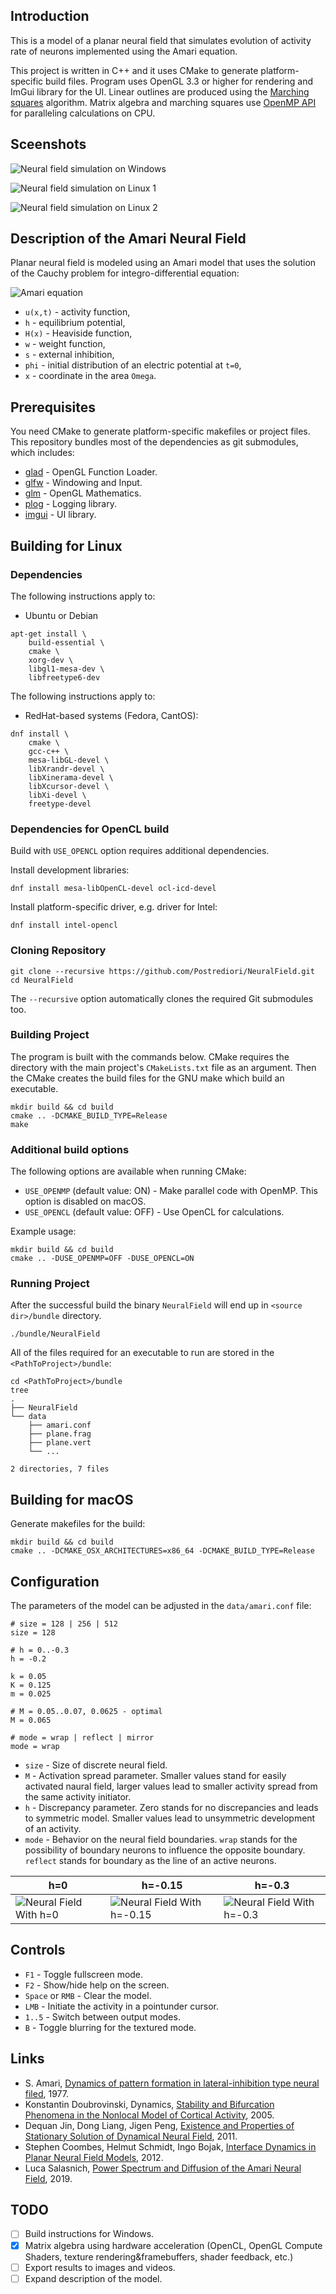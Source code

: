 ## Introduction
This is a model of a planar neural field that simulates evolution of activity rate of neurons implemented using the Amari equation.

This project is written in C++ and it uses CMake to generate platform-specific build files. Program uses OpenGL 3.3 or higher for rendering and ImGui library for the UI. Linear outlines are produced using the [Marching squares](https://en.wikipedia.org/wiki/Marching_squares) algorithm. Matrix algebra and marching squares use [OpenMP API](https://en.wikipedia.org/wiki/OpenMP) for paralleling calculations on CPU.

## Sceenshots
![Neural field simulation on Windows](images/NeuralFieldWin.png)

![Neural field simulation on Linux 1](images/NeuralFieldLinux1.png)

![Neural field simulation on Linux 2](images/NeuralFieldLinux2.png)

## Description of the Amari Neural Field
Planar neural field is modeled using an Amari model that uses the solution of the Cauchy problem for integro-differential equation:

![Amari equation](images/amariEquation.png)

* `u(x,t)` - activity function,
* `h` - equilibrium potential,
* `H(x)` - Heaviside function,
* `w` - weight function,
* `s` - external inhibition,
* `phi` - initial distribution of an electric potential at `t=0`,
* `x` - coordinate in the area `Omega`.

## Prerequisites
You need CMake to generate platform-specific makefiles or project files. This repository bundles most of the dependencies as git submodules, which includes:

* [glad](https://github.com/Dav1dde/glad) - OpenGL Function Loader.
* [glfw](https://github.com/glfw/glfw) - Windowing and Input.
* [glm](https://github.com/g-truc/glm) - OpenGL Mathematics.
* [plog](https://github.com/SergiusTheBest/plog) - Logging library.
* [imgui](https://github.com/ocornut/imgui) - UI library.

## Building for Linux

### Dependencies
The following instructions apply to:

* Ubuntu or Debian

```
apt-get install \
    build-essential \
    cmake \
    xorg-dev \
    libgl1-mesa-dev \
    libfreetype6-dev
```

The following instructions apply to:

* RedHat-based systems (Fedora, CantOS):

```
dnf install \
    cmake \
    gcc-c++ \
    mesa-libGL-devel \
    libXrandr-devel \
    libXinerama-devel \
    libXcursor-devel \
    libXi-devel \
    freetype-devel
```

### Dependencies for OpenCL build

Build with `USE_OPENCL` option requires additional dependencies.

Install development libraries:

```
dnf install mesa-libOpenCL-devel ocl-icd-devel
```

Install platform-specific driver, e.g. driver for Intel:

```
dnf install intel-opencl
```

### Cloning Repository
```
git clone --recursive https://github.com/Postrediori/NeuralField.git
cd NeuralField
```

The `--recursive` option automatically clones the required Git submodules too.

### Building Project
The program is built with the commands below. CMake requires the directory with the main project's `CMakeLists.txt` file as an argument. Then the CMake creates the build files for the GNU make which build an executable.

```
mkdir build && cd build
cmake .. -DCMAKE_BUILD_TYPE=Release
make
```

### Additional build options

The following options are available when running CMake:
* `USE_OPENMP` (default value: ON) - Make parallel code with OpenMP. This option is disabled on macOS.
* `USE_OPENCL` (default value: OFF) - Use OpenCL for calculations.

Example usage:

```
mkdir build && cd build
cmake .. -DUSE_OPENMP=OFF -DUSE_OPENCL=ON
```

### Running Project

After the successful build the binary `NeuralField` will end up in `<source dir>/bundle` directory.

```
./bundle/NeuralField
```


All of the files required for an executable to run are stored in the `<PathToProject>/bundle`:

```
cd <PathToProject>/bundle
tree
.
├── NeuralField
└── data
    ├── amari.conf
    ├── plane.frag
    ├── plane.vert
    └── ...

2 directories, 7 files
```

## Building for macOS

Generate makefiles for the build:

```
mkdir build && cd build
cmake .. -DCMAKE_OSX_ARCHITECTURES=x86_64 -DCMAKE_BUILD_TYPE=Release
```

## Configuration
The parameters of the model can be adjusted in the `data/amari.conf` file:

```
# size = 128 | 256 | 512
size = 128

# h = 0..-0.3
h = -0.2

k = 0.05
K = 0.125
m = 0.025

# M = 0.05..0.07, 0.0625 - optimal
M = 0.065

# mode = wrap | reflect | mirror
mode = wrap
```

* `size` - Size of discrete neural field.
* `M` - Activation spread parameter. Smaller values stand for easily activated naural field,
larger values lead to smaller activity spread from the same activity initiator.
* `h` - Discrepancy parameter. Zero stands for no discrepancies and leads to symmetric model.
Smaller values lead to unsymmetric development of an activity.
* `mode` - Behavior on the neural field boundaries. `wrap` stands for the possibility of
boundary neurons to influence the opposite boundary. `reflect` stands for boundary as the line
of an active neurons.

h=0  | h=-0.15 | h=-0.3
---- | ------- | ------
![Neural Field With h=0](images/neural1.gif) | ![Neural Field With h=-0.15](images/neural2.gif) | ![Neural Field With h=-0.3](images/neural3.gif)


## Controls
* `F1` - Toggle fullscreen mode.
* `F2` - Show/hide help on the screen.
* `Space` or `RMB` - Clear the model.
* `LMB` - Initiate the activity in a pointunder cursor.
* `1..5` - Switch between output modes.
* `B` - Toggle blurring for the textured mode.

## Links
* S. Amari, [Dynamics of pattern formation in lateral-inhibition type neural filed](http://www.math.pitt.edu/~troy/sflood/amari.pdf), 1977.
* Konstantin Doubrovinski, Dynamics, [Stability and Bifurcation Phenomena in the Nonlocal Model of Cortical Activity](http://citeseerx.ist.psu.edu/viewdoc/download?doi=10.1.1.64.8688&rep=rep1&type=pdf), 2005.
* Dequan Jin, Dong Liang, Jigen Peng, [Existence and Properties of Stationary Solution of Dynamical Neural Field](http://gr.xjtu.edu.cn/c/document_library/get_file?folderId=29529&name=DLFE-2974.pdf), 2011.
* Stephen Coombes, Helmut Schmidt, Ingo Bojak, [Interface Dynamics in Planar Neural Field Models](http://www.mathematical-neuroscience.com/content/2/1/9), 2012.
* Luca Salasnich, [Power Spectrum and Diffusion of the Amari Neural Field](https://doi.org/10.3390/sym11020134), 2019.

## TODO
* [ ] Build instructions for Windows.
* [x] Matrix algebra using hardware acceleration (OpenCL, OpenGL Compute Shaders, texture rendering&framebuffers, shader feedback, etc.)
* [ ] Export results to images and videos.
* [ ] Expand description of the model.
